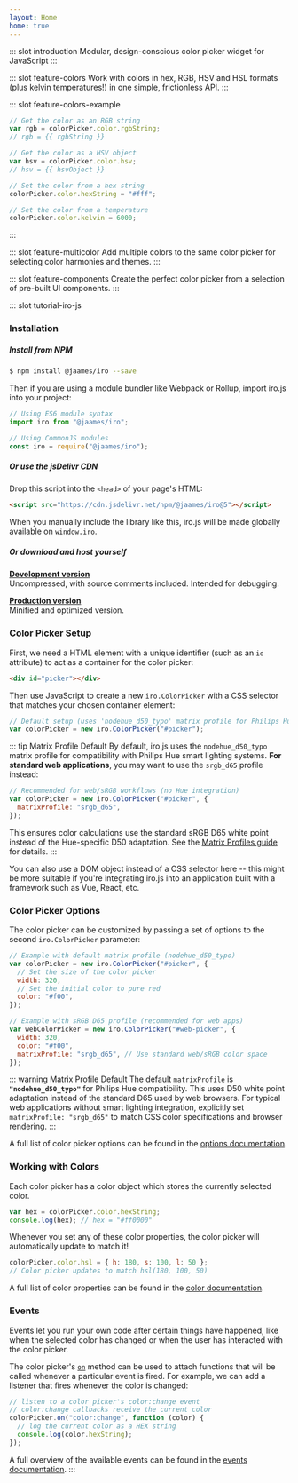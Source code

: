```yaml
---
layout: Home
home: true
---
```


::: slot introduction
Modular, design-conscious color picker widget for JavaScript
:::

::: slot feature-colors
Work with colors in hex, RGB, HSV and HSL formats (plus kelvin temperatures!) in one simple, frictionless API.
:::

::: slot feature-colors-example

```js
// Get the color as an RGB string
var rgb = colorPicker.color.rgbString;
// rgb = {{ rgbString }}

// Get the color as a HSV object
var hsv = colorPicker.color.hsv;
// hsv = {{ hsvObject }}

// Set the color from a hex string
colorPicker.color.hexString = "#fff";

// Set the color from a temperature
colorPicker.color.kelvin = 6000;
```

:::

::: slot feature-multicolor
Add multiple colors to the same color picker for selecting color harmonies and themes.
:::

::: slot feature-components
Create the perfect color picker from a selection of pre-built UI components.
:::

::: slot tutorial-iro-js

### Installation

##### Install from NPM

```bash
$ npm install @jaames/iro --save
```

Then if you are using a module bundler like Webpack or Rollup, import iro.js into your project:

```js
// Using ES6 module syntax
import iro from "@jaames/iro";

// Using CommonJS modules
const iro = require("@jaames/iro");
```

##### Or use the jsDelivr CDN

Drop this script into the `<head>` of your page's HTML:

```html
<script src="https://cdn.jsdelivr.net/npm/@jaames/iro@5"></script>
```

When you manually include the library like this, iro.js will be made globally available on `window.iro`.

##### Or download and host yourself

**[Development version](https://raw.githubusercontent.com/jaames/iro.js/master/dist/iro.js)**<br/>
Uncompressed, with source comments included. Intended for debugging.

**[Production version](https://raw.githubusercontent.com/jaames/iro.js/master/dist/iro.min.js)**<br/>
Minified and optimized version.

### Color Picker Setup

First, we need a HTML element with a unique identifier (such as an `id` attribute) to act as a container for the color picker:

```html
<div id="picker"></div>
```

Then use JavaScript to create a new `iro.ColorPicker` with a CSS selector that matches your chosen container element:

```js
// Default setup (uses 'nodehue_d50_typo' matrix profile for Philips Hue compatibility)
var colorPicker = new iro.ColorPicker("#picker");
```

::: tip Matrix Profile Default
By default, iro.js uses the `nodehue_d50_typo` matrix profile for compatibility with Philips Hue smart lighting systems. **For standard web applications**, you may want to use the `srgb_d65` profile instead:

```js
// Recommended for web/sRGB workflows (no Hue integration)
var colorPicker = new iro.ColorPicker("#picker", {
  matrixProfile: "srgb_d65",
});
```

This ensures color calculations use the standard sRGB D65 white point instead of the Hue-specific D50 adaptation. See the [Matrix Profiles guide](/guide.html#matrix-profiles) for details.
:::

You can also use a DOM object instead of a CSS selector here -- this might be more suitable if you're integrating iro.js into an application built with a framework such as Vue, React, etc.

### Color Picker Options

The color picker can be customized by passing a set of options to the second `iro.ColorPicker` parameter:

```js
// Example with default matrix profile (nodehue_d50_typo)
var colorPicker = new iro.ColorPicker("#picker", {
  // Set the size of the color picker
  width: 320,
  // Set the initial color to pure red
  color: "#f00",
});

// Example with sRGB D65 profile (recommended for web apps)
var webColorPicker = new iro.ColorPicker("#web-picker", {
  width: 320,
  color: "#f00",
  matrixProfile: "srgb_d65", // Use standard web/sRGB color space
});
```

::: warning Matrix Profile Default
The default `matrixProfile` is **`"nodehue_d50_typo"`** for Philips Hue compatibility. This uses D50 white point adaptation instead of the standard D65 used by web browsers. For typical web applications without smart lighting integration, explicitly set `matrixProfile: "srgb_d65"` to match CSS color specifications and browser rendering.
:::

A full list of color picker options can be found in the [options documentation](/guide.html#color-picker-options).

### Working with Colors

Each color picker has a color object which stores the currently selected color.

```js
var hex = colorPicker.color.hexString;
console.log(hex); // hex = "#ff0000"
```

Whenever you set any of these color properties, the color picker will automatically update to match it!

```js
colorPicker.color.hsl = { h: 180, s: 100, l: 50 };
// Color picker updates to match hsl(180, 100, 50)
```

A full list of color properties can be found in the [color documentation](/guide.html#working-with-colors).

### Events

Events let you run your own code after certain things have happened, like when the selected color has changed or when the user has interacted with the color picker.

The color picker's [`on`](/colorPicker_api.html#on) method can be used to attach functions that will be called whenever a particular event is fired. For example, we can add a listener that fires whenever the color is changed:

```js
// listen to a color picker's color:change event
// color:change callbacks receive the current color
colorPicker.on("color:change", function (color) {
  // log the current color as a HEX string
  console.log(color.hexString);
});
```

A full overview of the available events can be found in the [events documentation](/guide.html#color-picker-events).
:::
